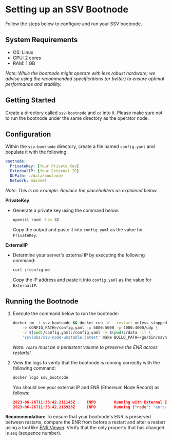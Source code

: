 # Setting up an SSV Bootnode

Follow the steps below to configure and run your SSV bootnode.

## System Requirements

- OS: Linux
- CPU: 2 cores
- RAM: 1 GB

_Note: While the bootnode might operate with less robust hardware, we advise using the recommended specifications (or better) to ensure optimal performance and stability._

## Getting Started

Create a directory called `ssv-bootnode` and `cd` into it. Please make sure not to run the bootnode under the same directory as the operator node.

## Configuration

Within the `ssv-bootnode` directory, create a file named `config.yaml` and populate it with the following:

```yaml
bootnode:
  PrivateKey: [Your Private Key]
  ExternalIP: [Your External IP]
  DbPath: ./data/bootnode
  Network: mainnet
```

_Note: This is an example. Replace the placeholders as explained below._

**PrivateKey**

- Generate a private key using the command below:

  ```bash
  openssl rand -hex 32
  ```

  Copy the output and paste it into `config.yaml` as the value for `PrivateKey`.

**ExternalIP**

- Determine your server's external IP by executing the following command:
  ```bash
  curl ifconfig.me
  ```
  Copy the IP address and paste it into `config.yaml` as the value for `ExternalIP`.

## Running the Bootnode

1. Execute the command below to run the bootnode:

   ```bash
   docker rm -f ssv_bootnode && docker run -d --restart unless-stopped --name=ssv_bootnode \
       -e CONFIG_PATH=/config.yaml -p 5000:5000 -p 4000:4000/udp \
       -v $(pwd)/config.yaml:/config.yaml -v $(pwd):/data -it \
       'ssvlabs/ssv-node-unstable:latest' make BUILD_PATH=/go/bin/ssvnode start-boot-node
   ```

   _Note: `/data` must be a persistent volume to preserve the ENR across restarts!_

2. View the logs to verify that the bootnode is running correctly with the following command:

   ```bash
   docker logs ssv_bootnode
   ```

   You should see your external IP and ENR (Ethereum Node Record) as follows:

   ```json
   2023-06-26T11:33:42.211143Z     INFO        Running with External IP        {"external-ip": "182.168.1.1"}
   2023-06-26T11:33:42.215928Z     INFO        Running {"node": "enr:-Li4QBLe4pXvgaQYabjiagIKYXkhMVDzixZLlYDG8pqI6nehE7sE3pN6RkisRc0flUhqO3O8omAZxZUgugHuUQnW07CGAYj3eyLEh2F0dG5ldHOIAAAAAAAAAACEZXRoMpD1pf1CAAAAAP__________gmlkgnY0gmlwhLaoAQGJc2VjcDI1NmsxoQKNW0Mf-xTXcevRSkZOvoN0Q0T9OkTjGZQyQeOl3bYU3YN0Y3CCE4iDdWRwgg-g"}
   ```

**Recommendation:** To ensure that your bootnode's ENR is preserved between restarts, compare the ENR from before a restart and after a restart using a tool like [ENR Viewer](https://enr-viewer.com/). Verify that the only property that has changed is `seq` (sequence number).
